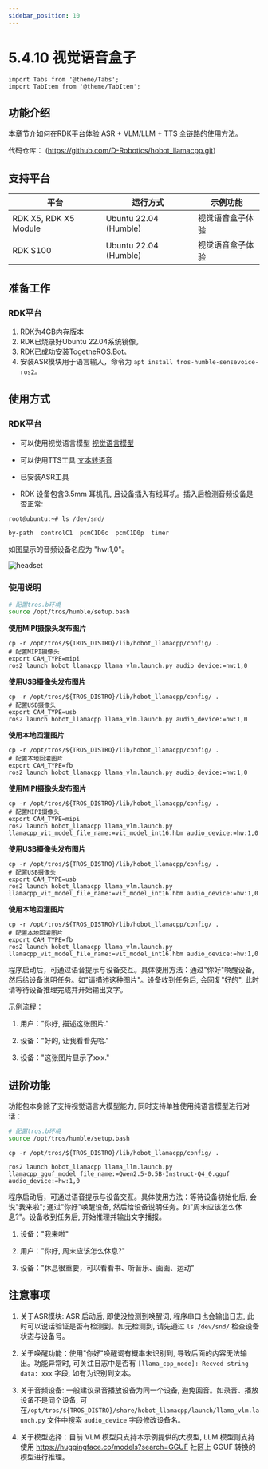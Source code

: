 ```yaml
---
sidebar_position: 10
---
```


# 5.4.10 视觉语音盒子

```mdx-code-block
import Tabs from '@theme/Tabs';
import TabItem from '@theme/TabItem';
```

## 功能介绍

本章节介如何在RDK平台体验 ASR + VLM/LLM + TTS 全链路的使用方法。

代码仓库： (https://github.com/D-Robotics/hobot_llamacpp.git)

## 支持平台

| 平台                            | 运行方式     | 示例功能           |
| ------------------------------- | ------------ | ------------------ |
| RDK X5, RDK X5 Module | Ubuntu 22.04 (Humble) | 视觉语音盒子体验 |
| RDK S100 | Ubuntu 22.04 (Humble) | 视觉语音盒子体验 |

## 准备工作

### RDK平台

1. RDK为4GB内存版本
2. RDK已烧录好Ubuntu 22.04系统镜像。
3. RDK已成功安装TogetheROS.Bot。
4. 安装ASR模块用于语言输入，命令为 `apt install tros-humble-sensevoice-ros2`。

## 使用方式

### RDK平台

- 可以使用视觉语言模型 [视觉语言模型](/docs/05_Robot_development/03_boxs/generate/hobot_llamacpp.md)

- 可以使用TTS工具 [文本转语音](/docs/05_Robot_development/02_quick_demo/hobot_tts.md)

- 已安装ASR工具

- RDK 设备包含3.5mm 耳机孔, 且设备插入有线耳机。插入后检测音频设备是否正常:

```bash
root@ubuntu:~# ls /dev/snd/

by-path  controlC1  pcmC1D0c  pcmC1D0p  timer
```

如图显示的音频设备名应为 "hw:1,0"。

![headset](https://rdk-doc.oss-cn-beijing.aliyuncs.com/doc/img/05_Robot_development/04_apps/image/vlm_boxs/headset.jpg)

### 使用说明

```bash
# 配置tros.b环境
source /opt/tros/humble/setup.bash
```

<Tabs groupId="tros-distro">
<TabItem value="x5" label="RDK X5">

**使用MIPI摄像头发布图片**

```shell
cp -r /opt/tros/${TROS_DISTRO}/lib/hobot_llamacpp/config/ .
# 配置MIPI摄像头
export CAM_TYPE=mipi
ros2 launch hobot_llamacpp llama_vlm.launch.py audio_device:=hw:1,0
```

**使用USB摄像头发布图片**

```shell
cp -r /opt/tros/${TROS_DISTRO}/lib/hobot_llamacpp/config/ .
# 配置USB摄像头
export CAM_TYPE=usb
ros2 launch hobot_llamacpp llama_vlm.launch.py audio_device:=hw:1,0
```

**使用本地回灌图片**

```shell
cp -r /opt/tros/${TROS_DISTRO}/lib/hobot_llamacpp/config/ .
# 配置本地回灌图片
export CAM_TYPE=fb
ros2 launch hobot_llamacpp llama_vlm.launch.py audio_device:=hw:1,0
```

</TabItem>

<TabItem value="s100" label="RDK S100">

**使用MIPI摄像头发布图片**

```shell
cp -r /opt/tros/${TROS_DISTRO}/lib/hobot_llamacpp/config/ .
# 配置MIPI摄像头
export CAM_TYPE=mipi
ros2 launch hobot_llamacpp llama_vlm.launch.py llamacpp_vit_model_file_name:=vit_model_int16.hbm audio_device:=hw:1,0
```

**使用USB摄像头发布图片**

```shell
cp -r /opt/tros/${TROS_DISTRO}/lib/hobot_llamacpp/config/ .
# 配置USB摄像头
export CAM_TYPE=usb
ros2 launch hobot_llamacpp llama_vlm.launch.py llamacpp_vit_model_file_name:=vit_model_int16.hbm audio_device:=hw:1,0
```

**使用本地回灌图片**

```shell
cp -r /opt/tros/${TROS_DISTRO}/lib/hobot_llamacpp/config/ .
# 配置本地回灌图片
export CAM_TYPE=fb
ros2 launch hobot_llamacpp llama_vlm.launch.py llamacpp_vit_model_file_name:=vit_model_int16.hbm audio_device:=hw:1,0
```

</TabItem>

</Tabs>

程序启动后，可通过语音提示与设备交互。具体使用方法：通过"你好"唤醒设备, 然后给设备说明任务。如"请描述这种图片"。设备收到任务后, 会回复"好的", 此时请等待设备推理完成并开始输出文字。

示例流程：

1. 用户："你好, 描述这张图片."

2. 设备："好的, 让我看看先哈."

3. 设备："这张图片显示了xxx."

## 进阶功能

功能包本身除了支持视觉语言大模型能力, 同时支持单独使用纯语言模型进行对话：

```bash
# 配置tros.b环境
source /opt/tros/humble/setup.bash
```

```shell
cp -r /opt/tros/${TROS_DISTRO}/lib/hobot_llamacpp/config/ .

ros2 launch hobot_llamacpp llama_llm.launch.py llamacpp_gguf_model_file_name:=Qwen2.5-0.5B-Instruct-Q4_0.gguf audio_device:=hw:1,0 
```

程序启动后，可通过语音提示与设备交互。具体使用方法：等待设备初始化后, 会说"我来啦"; 通过"你好"唤醒设备, 然后给设备说明任务。如"周末应该怎么休息?"。设备收到任务后, 开始推理并输出文字播报。

1. 设备："我来啦"

2. 用户："你好, 周末应该怎么休息?"

3. 设备："休息很重要，可以看看书、听音乐、画画、运动"

## 注意事项

1. 关于ASR模块: ASR 启动后, 即使没检测到唤醒词, 程序串口也会输出日志, 此时可以说话验证是否有检测到。如无检测到, 请先通过 `ls /dev/snd/` 检查设备状态与设备号。

2. 关于唤醒功能：使用"你好"唤醒词有概率未识别到, 导致后面的内容无法输出。功能异常时, 可关注日志中是否有 `[llama_cpp_node]: Recved string data: xxx` 字段, 如有为识别到文本。

3. 关于音频设备: 一般建议录音播放设备为同一个设备, 避免回音。如录音、播放设备不是同个设备, 可在`/opt/tros/${TROS_DISTRO}/share/hobot_llamacpp/launch/llama_vlm.launch.py` 文件中搜索 `audio_device` 字段修改设备名。

4. 关于模型选择：目前 VLM 模型只支持本示例提供的大模型, LLM 模型则支持使用 https://huggingface.co/models?search=GGUF 社区上 GGUF 转换的模型进行推理。